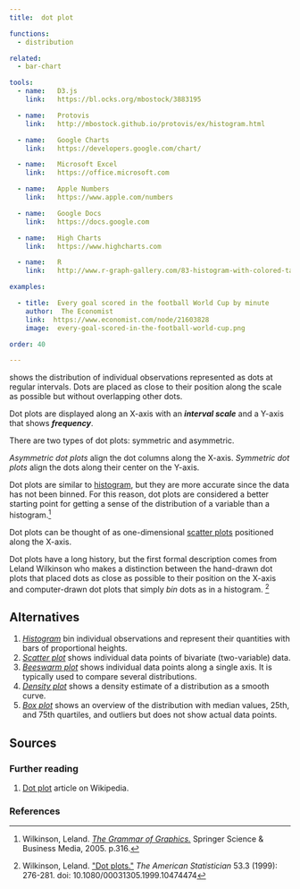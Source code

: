 ```yaml
---
title:  dot plot

functions: 
  - distribution

related:
  - bar-chart

tools:
  - name:   D3.js
    link:   https://bl.ocks.org/mbostock/3883195

  - name:   Protovis
    link:   http://mbostock.github.io/protovis/ex/histogram.html

  - name:   Google Charts
    link:   https://developers.google.com/chart/

  - name:   Microsoft Excel
    link:   https://office.microsoft.com

  - name:   Apple Numbers
    link:   https://www.apple.com/numbers

  - name:   Google Docs
    link:   https://docs.google.com

  - name:   High Charts
    link:   https://www.highcharts.com

  - name:   R
    link:   http://www.r-graph-gallery.com/83-histogram-with-colored-tail/

examples:

  - title:  Every goal scored in the football World Cup by minute
    author:  The Economist
    link:  https://www.economist.com/node/21603828
    image:  every-goal-scored-in-the-football-world-cup.png

order: 40

---
```

shows the distribution of individual observations represented as dots at regular intervals. Dots are placed as close to their position along the scale as possible but without overlapping other dots. 

<!--more-->
Dot plots are displayed along an X-axis with an ***interval scale*** and a Y-axis that shows ***frequency***.

There are two types of dot plots: symmetric and asymmetric.

*Asymmetric dot plots* align the dot columns along the X-axis.
*Symmetric dot plots* align the dots along their center on the Y-axis.

Dot plots are similar to [histogram](/histogram), but they are more accurate since the data has not been binned. For this reason, dot plots are considered a better starting point for getting a sense of the distribution of a variable than a histogram.[^wilkinson] 

Dot plots can be thought of as one-dimensional [scatter plots](/scatter-plot) positioned along the X-axis.

Dot plots have a long history, but the first formal description comes from Leland Wilkinson who makes a distinction between the hand-drawn dot plots that placed dots as close as possible to their position on the X-axis and computer-drawn dot plots that simply *bin* dots as in a histogram. [^wilkinson1]

## Alternatives

1. [*Histogram*](/histogram) bin individual observations and represent their quantities with bars of proportional heights.
2. [*Scatter plot*](/scatter-plot) shows individual data points of bivariate (two-variable) data.
3. [*Beeswarm plot*](/strip-plot#beeswarm-plot) shows individual data points along a single axis. It is typically used to compare several distributions.
4. [*Density plot*](/density-plot) shows a density estimate of a distribution as a smooth curve.
5. [*Box plot*](/box-plot) shows an overview of the distribution with median values, 25th, and 75th quartiles, and outliers but does not show actual data points. 


## Sources

### Further reading
1. [Dot plot](https://en.wikipedia.org/wiki/Dot_plot_(statistics)) article on Wikipedia.

### References
[^wilkinson]: Wilkinson, Leland. [*The Grammar of Graphics.*]((https://books.google.com/books?hl=en&lr=&id=_kRX4LoFfGQC)) Springer Science & Business Media, 2005. p.316.
[^wilkinson1]: Wilkinson, Leland. ["Dot plots."](https://www.cs.uic.edu/~wilkinson/Publications/dotplots.pdf) *The American Statistician* 53.3 (1999): 276-281. doi: 10.1080/00031305.1999.10474474 
